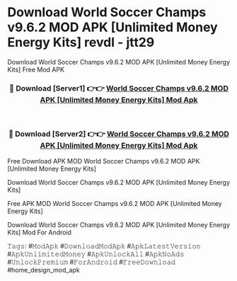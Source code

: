 # Download World Soccer Champs v9.6.2 MOD APK [Unlimited Money Energy Kits] revdl - jtt29
Download World Soccer Champs v9.6.2 MOD APK [Unlimited Money Energy Kits] Free Mod APK

<div align="center">
<h3>🔴 Download [Server1] 👉👉 <a href="https://apk-comot.site?title=World_Soccer_Champs_v9.6.2_MOD_APK_[Unlimited_Money_Energy_Kits]">World Soccer Champs v9.6.2 MOD APK [Unlimited Money Energy Kits] Mod Apk</a></h3><br>

<h3>🔴 Download [Server2] 👉👉 <a href="https://apk-comot.site?title=World_Soccer_Champs_v9.6.2_MOD_APK_[Unlimited_Money_Energy_Kits]">World Soccer Champs v9.6.2 MOD APK [Unlimited Money Energy Kits] Mod Apk</a></h3>
</div>


Free Download APK MOD World Soccer Champs v9.6.2 MOD APK [Unlimited Money Energy Kits]

Download World Soccer Champs v9.6.2 MOD APK [Unlimited Money Energy Kits] 

Free APK MOD World Soccer Champs v9.6.2 MOD APK [Unlimited Money Energy Kits] 

Download World Soccer Champs v9.6.2 MOD APK [Unlimited Money Energy Kits] Mod For Android

𝚃𝚊𝚐𝚜: #𝙼𝚘𝚍𝙰𝚙𝚔 #𝙳𝚘𝚠𝚗𝚕𝚘𝚊𝚍𝙼𝚘𝚍𝙰𝚙𝚔 #𝙰𝚙𝚔𝙻𝚊𝚝𝚎𝚜𝚝𝚅𝚎𝚛𝚜𝚒𝚘𝚗 #𝙰𝚙𝚔𝚄𝚗𝚕𝚒𝚖𝚒𝚝𝚎𝚍𝙼𝚘𝚗𝚎𝚢 #𝙰𝚙𝚔𝚄𝚗𝚕𝚘𝚌𝚔𝙰𝚕𝚕 #𝙰𝚙𝚔𝙽𝚘𝙰𝚍𝚜 #𝚄𝚗𝚕𝚘𝚌𝚔𝙿𝚛𝚎𝚖𝚒𝚞𝚖 #𝙵𝚘𝚛𝙰𝚗𝚍𝚛𝚘𝚒𝚍 #𝙵𝚛𝚎𝚎𝙳𝚘𝚠𝚗𝚕𝚘𝚊𝚍 #home_design_mod_apk